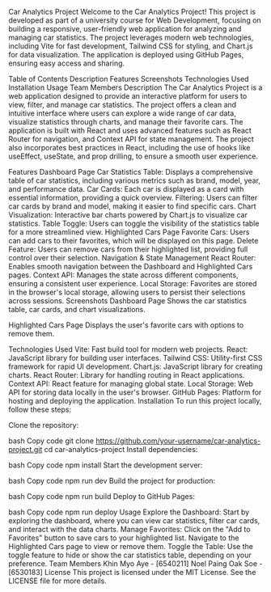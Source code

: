 Car Analytics Project
Welcome to the Car Analytics Project! This project is developed as part of a university course for Web Development, focusing on building a responsive, user-friendly web application for analyzing and managing car statistics. The project leverages modern web technologies, including Vite for fast development, Tailwind CSS for styling, and Chart.js for data visualization. The application is deployed using GitHub Pages, ensuring easy access and sharing.

Table of Contents
Description
Features
Screenshots
Technologies Used
Installation
Usage
Team Members
Description
The Car Analytics Project is a web application designed to provide an interactive platform for users to view, filter, and manage car statistics. The project offers a clean and intuitive interface where users can explore a wide range of car data, visualize statistics through charts, and manage their favorite cars. The application is built with React and uses advanced features such as React Router for navigation, and Context API for state management. The project also incorporates best practices in React, including the use of hooks like useEffect, useState, and prop drilling, to ensure a smooth user experience.

Features
Dashboard Page
Car Statistics Table: Displays a comprehensive table of car statistics, including various metrics such as brand, model, year, and performance data.
Car Cards: Each car is displayed as a card with essential information, providing a quick overview.
Filtering: Users can filter car cards by brand and model, making it easier to find specific cars.
Chart Visualization: Interactive bar charts powered by Chart.js to visualize car statistics.
Table Toggle: Users can toggle the visibility of the statistics table for a more streamlined view.
Highlighted Cars Page
Favorite Cars: Users can add cars to their favorites, which will be displayed on this page.
Delete Feature: Users can remove cars from their highlighted list, providing full control over their selection.
Navigation & State Management
React Router: Enables smooth navigation between the Dashboard and Highlighted Cars pages.
Context API: Manages the state across different components, ensuring a consistent user experience.
Local Storage: Favorites are stored in the browser's local storage, allowing users to persist their selections across sessions.
Screenshots
Dashboard Page
Shows the car statistics table, car cards, and chart visualizations.

Highlighted Cars Page
Displays the user's favorite cars with options to remove them.

Technologies Used
Vite: Fast build tool for modern web projects.
React: JavaScript library for building user interfaces.
Tailwind CSS: Utility-first CSS framework for rapid UI development.
Chart.js: JavaScript library for creating charts.
React Router: Library for handling routing in React applications.
Context API: React feature for managing global state.
Local Storage: Web API for storing data locally in the user's browser.
GitHub Pages: Platform for hosting and deploying the application.
Installation
To run this project locally, follow these steps:

Clone the repository:

bash
Copy code
git clone https://github.com/your-username/car-analytics-project.git
cd car-analytics-project
Install dependencies:

bash
Copy code
npm install
Start the development server:

bash
Copy code
npm run dev
Build the project for production:

bash
Copy code
npm run build
Deploy to GitHub Pages:

bash
Copy code
npm run deploy
Usage
Explore the Dashboard: Start by exploring the dashboard, where you can view car statistics, filter car cards, and interact with the data charts.
Manage Favorites: Click on the "Add to Favorites" button to save cars to your highlighted list. Navigate to the Highlighted Cars page to view or remove them.
Toggle the Table: Use the toggle feature to hide or show the car statistics table, depending on your preference.
Team Members
Khin Myo Aye - [6540211]
Noel Paing Oak Soe - [6530183]
License
This project is licensed under the MIT License. See the LICENSE file for more details.
